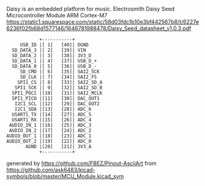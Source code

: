 Daisy is an embedded platform for music.
Electrosmith Daisy Seed Microcontroller Module ARM Cortex-M7
https://static1.squarespace.com/static/58d03fdc1b10e3bf442567b8/t/6227e6236f02fb68d1577146/1646781988478/Daisy_Seed_datasheet_v1.0.3.pdf


	            +-----------+
	     USB_ID |[ 1]   [40]| DGND
	  SD_DATA_3 |[ 2]   [39]| VIN
	  SD_DATA_2 |[ 3]   [38]| 3V3_D
	  SD_DATA_1 |[ 4]   [37]| USB_D_+
	  SD_DATA_0 |[ 5]   [36]| USB_D_-
	     SD_CMD |[ 6]   [35]| SAI2_SCK
	     SD_CLK |[ 7]   [34]| SAI2_FS
	    SPI1_CS |[ 8]   [33]| SAI2_SD_A
	   SPI1_SCK |[ 9]   [32]| SAI2_SD_B
	  SPI1_POCI |[10]   [31]| SAI2_MCLK
	  SPI1_PICO |[11]   [30]| DAC_OUT1
	   I2C1_SCL |[12]   [29]| DAC_OUT2
	   I2C1_SDA |[13]   [28]| ADC_6
	  USART1_TX |[14]   [27]| ADC_5
	  USART1_RX |[15]   [26]| ADC_4
	 AUDIO_IN_1 |[16]   [25]| ADC_3
	 AUDIO_IN_2 |[17]   [24]| ADC_2
	AUDIO_OUT_1 |[18]   [23]| ADC_1
	AUDIO_OUT_2 |[19]   [22]| ADC_0
	       AGND |[20]   [21]| 3V3_A
	            +-----------+


generated by https://github.com/FBEZ/Pinout-AsciiArt from https://github.com/ask6483/kicad-symbols/blob/master/MCU_Module.kicad_sym